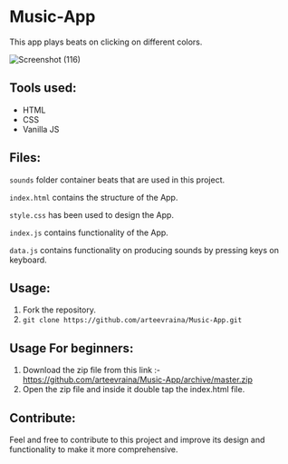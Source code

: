 # Music-App
This app plays beats on clicking on different colors. 

![Screenshot (116)](https://user-images.githubusercontent.com/53342416/71176414-dbb59680-228f-11ea-8093-76c9e194fa85.png)


## Tools used:
* HTML
* CSS
* Vanilla JS

## Files:
`sounds` folder container beats that are used in this project.

`index.html` contains the structure of the App.

`style.css` has been used to design the App.

`index.js` contains functionality of the App.

`data.js` contains functionality on producing sounds by pressing keys on keyboard.

## Usage:
1. Fork the repository.
2. `git clone https://github.com/arteevraina/Music-App.git`

## Usage For beginners:
1. Download the zip file from this link :- https://github.com/arteevraina/Music-App/archive/master.zip
2. Open the zip file and inside it double tap the index.html file.

## Contribute:
Feel and free to contribute to this project and improve its design and functionality to make it more comprehensive.



